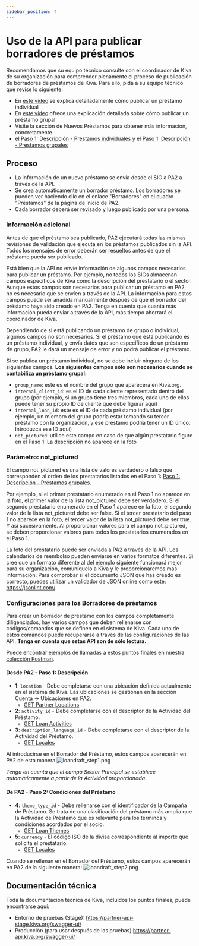 ```yaml
---
sidebar_position: 4
---
```


# Uso de la API para publicar borradores de préstamos

Recomendamos que su equipo técnico consulte con el coordinador de Kiva de su organización para comprender plenamente el proceso de publicación de borradores de préstamos de Kiva. Para ello, pida a su equipo técnico que revise lo siguiente:
* En [este vídeo](https://www.youtube.com/watch?v=9gScexv-yZo&amp;t=5s) se explica detalladamente cómo publicar un préstamo individual
* En [este vídeo](https://www.youtube.com/watch?v=KvKUScWF73M&amp;t=1s) ofrece una explicación detallada sobre cómo publicar un préstamo grupal
* Visite la sección de Nuevos Préstamos para obtener más información, concretamente 
* el [Paso 1: Descripción - Préstamos individuales](https://kivapartnerhelpcenter.zendesk.com/hc/en-us/articles/360030919632) y el [Paso 1: Descripción - Préstamos grupales](https://kivapartnerhelpcenter.zendesk.com/hc/en-us/articles/360031260191)

## Proceso

* La información de un nuevo préstamo se envía desde el SIG a PA2 a través de la API.
* Se crea automáticamente un borrador préstamo. Los borradores se pueden ver haciendo clic en el enlace "Borradores" en el cuadro "Préstamos" de la página de inicio de PA2.
* Cada borrador deberá ser revisado y luego publicado por una persona.

### Información adicional

Antes de que el préstamo sea publicado, PA2 ejecutará todas las mismas revisiones de validación que ejecuta en los préstamos publicados sin la API. Todos los mensajes de error deberán ser resueltos antes de que el préstamo pueda ser publicado.
 
Está bien que la API no envíe información de algunos campos necesarios para publicar un préstamo. Por ejemplo, no todos los SIGs almacenan campos específicos de Kiva como la descripción del prestatario o el sector. Aunque estos campos son necesarios para publicar un préstamo en PA2, no es necesario que se envíen a través de la API. La información para estos campos puede ser añadida manualmente después de que el borrador del préstamo haya sido creado en PA2. Tenga en cuenta que cuanta más información pueda enviar a través de la API, más tiempo ahorrará el coordinador de Kiva.

Dependiendo de si está publicando un préstamo de grupo o individual, algunos campos no son necesarios. Si el préstamo que está publicando es un préstamo individual, y envía datos que son específicos de un préstamo de grupo, PA2 le dará un mensaje de error y no podrá publicar el préstamo.

Si se publica un préstamo individual, no se debe incluir ninguno de los siguientes campos. **Los siguientes campos sólo son necesarios cuando se contabiliza un préstamo grupal:**

* `group_name`: este es el nombre del grupo que aparecerá en Kiva.org.
* `internal_client_id`: es el ID de cada cliente representado dentro del grupo (por ejemplo, si un grupo tiene tres miembros, cada uno de ellos puede tener su propio ID de cliente que debe figurar aquí)
* `internal_loan_id`: este es el ID de cada préstamo individual (por ejemplo, un miembro del grupo podría estar tomando su tercer préstamo con la organización, y ese préstamo podría tener un ID único. Introduzca ese ID aquí)
* `not_pictured`: utilice este campo en caso de que algún prestatario figure en el Paso 1: La descripción no aparece en la foto

### Parámetro: not_pictured

El campo not_pictured es una lista de valores verdadero o falso que corresponden al orden de los prestatarios listados en el Paso 1:  [Paso 1: Descripción - Préstamos grupales](https://kivapartnerhelpcenter.zendesk.com/hc/en-us/articles/360031260191).

Por ejemplo, si el primer prestatario enumerado en el Paso 1 no aparece en la foto, el primer valor de la lista not_pictured debe ser verdadero. Si el segundo prestatario enumerado en el Paso 1 aparece en la foto, el segundo valor de la lista not_pictured debe ser false. Si el tercer prestatario del paso 1 no aparece en la foto, el tercer valor de la lista not_pictured debe ser true. Y así sucesivamente.
Al proporcionar valores para el campo not_pictured, se deben proporcionar valores para todos los prestatarios enumerados en el Paso 1. 

La foto del prestatario puede ser enviada a PA2 a través de la API. Los calendarios de reembolso pueden enviarse en varios formatos diferentes. Si cree que un formato diferente al del ejemplo siguiente funcionará mejor para su organización, comuníquelo a Kiva y le proporcionaremos más información. Para comprobar si el documento JSON que has creado es correcto, puedes utilizar un validador de JSON online como este: https://jsonlint.com/.

### Configuraciones para los Borradores de préstamos

Para crear un borrador de préstamo con los campos completamente diligenciados, hay varios campos que deben rellenarse con códigos/comandos que se definen en el sistema de Kiva. Cada uno de estos comandos puede recuperarse a través de las configuraciones de las API. **Tenga en cuenta que estas API son de sólo lectura.**

Puede encontrar ejemplos de llamadas a estos puntos finales en nuestra [colección Postman](https://github.com/kiva/fps-sdk/tree/main/samples/postman).

#### Desde PA2 - Paso 1: Descripción
* **1**: `location` - Debe completarse con una ubicación definida actualmente en el sistema de Kiva. Las ubicaciones se gestionan en la sección Cuenta -> Ubicaciones en PA2.
    * [GET Partner Locations](https://partner-api.k1.kiva.org/swagger-ui/#/partner-configurations/locationConfigsRouteUsingGET)
* **2**: `activity_id` - Debe completarse con el descriptor de la Actividad del Préstamo.
    * [GET Loan Activities](https://partner-api.k1.kiva.org/swagger-ui/#/partner-configurations/activityConfigsRouteUsingGET)
* **3**: `description_language_id` - Debe completarse con el descriptor de la Actividad del Préstamo. 
    * [GET Locales](https://partner-api.k1.kiva.org/swagger-ui/#/partner-configurations/localeConfigsRouteUsingGET)

Al introducirse en el Borrador del Préstamo, estos campos aparecerán en PA2 de esta manera
![loandraft_step1.png](@site/static/img/pa2/loandraft_step1.png)

*Tenga en cuenta que el campo Sector Principal se establece automáticamente a partir de la Actividad proporcionada.*

#### De PA2 - Paso 2: Condiciones del Préstamo
* **4**: `theme_type_id` - Debe rellenarse con el identificador de la Campaña de Préstamo. Se trata de una clasificación del préstamo más amplia que la Actividad de Préstamo que es relevante para los términos y condiciones acordados por el socio.
    * [GET Loan Themes](https://partner-api.k1.kiva.org/swagger-ui/#/partner-configurations/themeConfigsRouteUsingGET)
* **5**: `currency` - El código ISO de la divisa correspondiente al importe que solicita el prestatario.
    * [GET Locales](https://partner-api.k1.kiva.org/swagger-ui/#/partner-configurations/localeConfigsRouteUsingGET)

Cuando se rellenan en el Borrador del Préstamo, estos campos aparecerán en PA2 de la siguiente manera:
![loandraft_step2.png](@site/static/img/pa2/loandraft_step2.png)

## Documentación técnica
Toda la documentación técnica de Kiva, incluidos los puntos finales, puede encontrarse aquí:
* Entorno de pruebas (Stage): https://partner-api-stage.kiva.org/swagger-ui/
* Producción (para usar después de las pruebas):https://partner-api.kiva.org/swagger-ui/
